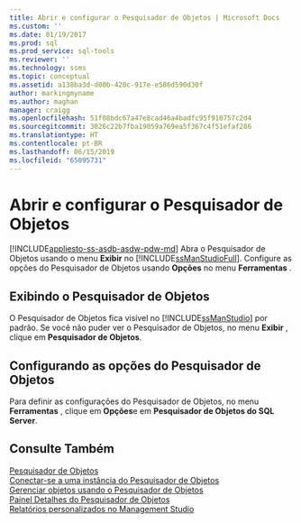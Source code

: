 ```yaml
---
title: Abrir e configurar o Pesquisador de Objetos | Microsoft Docs
ms.custom: ''
ms.date: 01/19/2017
ms.prod: sql
ms.prod_service: sql-tools
ms.reviewer: ''
ms.technology: ssms
ms.topic: conceptual
ms.assetid: a138ba3d-d00b-420c-917e-e586d590d30f
author: markingmyname
ms.author: maghan
manager: craigg
ms.openlocfilehash: 51f08bdc67a47e8cad46a4badfc95f910757c2d4
ms.sourcegitcommit: 3026c22b7fba19059a769ea5f367c4f51efaf286
ms.translationtype: HT
ms.contentlocale: pt-BR
ms.lasthandoff: 06/15/2019
ms.locfileid: "65095731"
---
```

# <a name="open-and-configure-object-explorer"></a>Abrir e configurar o Pesquisador de Objetos
[!INCLUDE[appliesto-ss-asdb-asdw-pdw-md](../../includes/appliesto-ss-asdb-asdw-pdw-md.md)]
Abra o Pesquisador de Objetos usando o menu **Exibir** no [!INCLUDE[ssManStudioFull](../../includes/ssmanstudiofull-md.md)]. Configure as opções do Pesquisador de Objetos usando **Opções** no menu **Ferramentas** .  
  
## <a name="viewing-object-explorer"></a>Exibindo o Pesquisador de Objetos  
O Pesquisador de Objetos fica visível no [!INCLUDE[ssManStudio](../../includes/ssmanstudio-md.md)] por padrão. Se você não puder ver o Pesquisador de Objetos, no menu **Exibir** , clique em **Pesquisador de Objetos**.  
  
## <a name="configuring-object-explorer-options"></a>Configurando as opções do Pesquisador de Objetos  
Para definir as configurações do Pesquisador de Objetos, no menu **Ferramentas** , clique em **Opções**e em **Pesquisador de Objetos do SQL Server**.  
  
## <a name="see-also"></a>Consulte Também  
[Pesquisador de Objetos](../../ssms/object/object-explorer.md)  
[Conectar-se a uma instância do Pesquisador de Objetos](../../ssms/object/connect-to-an-instance-from-object-explorer.md)  
[Gerenciar objetos usando o Pesquisador de Objetos](../../ssms/object/manage-objects-by-using-object-explorer.md)  
[Painel Detalhes do Pesquisador de Objetos](../../ssms/object/object-explorer-details-pane.md)  
[Relatórios personalizados no Management Studio](../../ssms/object/custom-reports-in-management-studio.md)  
  

